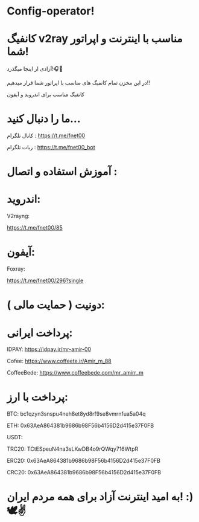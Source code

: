 # Config-operator!
# کانفیگ v2ray مناسب با اینترنت و اپراتور شما!


آزادی ار اینجا میگذرد!🎧🤍

در این مخزن تمام کانفیگ های مناسب با اپراتور شما قرار  میدهیم!!

 کانفیگ مناسب برای اندروید و آیفون  
 

# ما را دنبال کنید...

کانال تلگرام : https://t.me/fnet00

ربات تلگرام : https://t.me/fnet00_bot

# آموزش استفاده و اتصال :


# اندروید: 
 V2rayng: 

https://t.me/fnet00/85

# آیفون: 

 Foxray: 

https://t.me/fnet00/296?single




# دونیت ( حمایت مالی ):

# پرداخت ایرانی: 

IDPAY: 
https://idpay.ir/mr-amir-00

Cofee: 
https://www.coffeete.ir/Amir_m_88

CoffeeBede: 
https://www.coffeebede.com/mr_amirr_m

# پرداخت با ارز: 

BTC: 
bc1qzyn3snspu4neh8et8yd8rf9se8vmrnfua5a04q

ETH: 
0x63AeA864381b9686b98F56b4156D2d415e37F0FB

USDT: 

TRC20: 
TCtESpeuN4na3sLKwDB4o9rQWqy716WtpR

ERC20: 
0x63AeA864381b9686b98F56b4156D2d415e37F0FB

CRC20:
0x63AeA864381b9686b98F56b4156D2d415e37F0FB

# به امید اینترنت آزاد برای همه مردم ایران! :) 🕊️✌️
